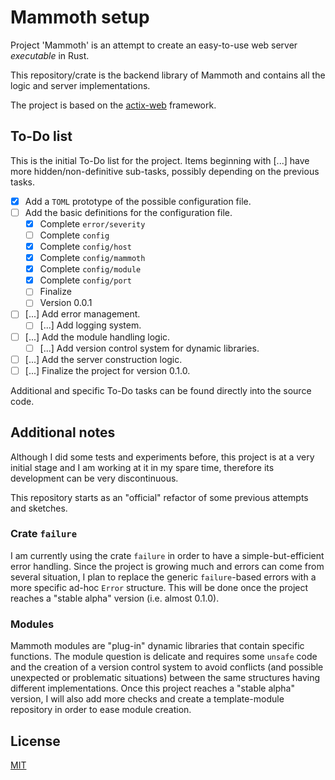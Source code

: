 # Mammoth setup

Project 'Mammoth' is an attempt to create an easy-to-use web server _executable_ in Rust.

This repository/crate is the backend library of Mammoth and contains
all the logic and server implementations.

The project is based on the [actix-web](https://github.com/actix/actix-web) framework.

## To-Do list

This is the initial To-Do list for the project.
Items beginning with [...] have more hidden/non-definitive sub-tasks, possibly depending on the previous tasks.

- [x] Add a `TOML` prototype of the possible configuration file.
- [ ] Add the basic definitions for the configuration file.
    - [x] Complete `error/severity`
    - [ ] Complete `config`
    - [x] Complete `config/host`
    - [x] Complete `config/mammoth`
    - [x] Complete `config/module`
    - [x] Complete `config/port`
    - [ ] Finalize
    - [ ] Version 0.0.1
- [ ] [...] Add error management.
    - [ ] [...] Add logging system.
- [ ] [...] Add the module handling logic.
    - [ ] [...] Add version control system for dynamic libraries.
- [ ] [...] Add the server construction logic.
- [ ] [...] Finalize the project for version 0.1.0.

Additional and specific To-Do tasks can be found directly into the source code.

## Additional notes

Although I did some tests and experiments before, this project is at a very initial stage
and I am working at it in my spare time, therefore its development can be very discontinuous.

This repository starts as an "official" refactor of some previous attempts and sketches.

### Crate `failure`

I am currently using the crate `failure` in order to have a simple-but-efficient error handling.
Since the project is growing much and errors can come from several situation,
I plan to replace the generic `failure`-based errors with a more specific ad-hoc `Error` structure.
This will be done once the project reaches a "stable alpha" version (i.e. almost 0.1.0).

### Modules

Mammoth modules are "plug-in" dynamic libraries that contain specific functions.
The module question is delicate and requires some `unsafe` code and the creation of a
version control system to avoid conflicts (and possible unexpected or problematic
situations) between the same structures having different implementations.
Once this project reaches a "stable alpha" version, I will also add more checks and create
a template-module repository in order to ease module creation.

## License

[MIT](LICENSE)